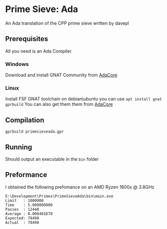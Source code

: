 Prime Sieve: Ada
================

  An Ada translation of the CPP prime sieve written by davepl

Prerequisites
-------------

  All you need is an Ada Compiler.

### Windows 

  Download and install GNAT Community from [AdaCore](https://www.adacore.com/download)
  
### Linux

  Install FSF GNAT toolchain on debian\ubuntu you can use `apt install gnat gprbuild`
  You can also get them them from [AdaCore](https://www.adacore.com/download)

Compilation
-----------

  `gprbuild primesieveada.gpr`

Running
-------

  Should output an executable in the `bin` folder

Preformance
-----------

  I obtained the following prefomance on an AMD Ryzen 1800x @ 3.8GHz
  
    E:\Development\Primes\PrimeSieveAda\bin\main.exe
    Limit   : 1000000
    Time    : 5.000000000
    Passes  : 12448
    Average : 0.000401670
    Expected: 78498
    Actual  : 78498

  